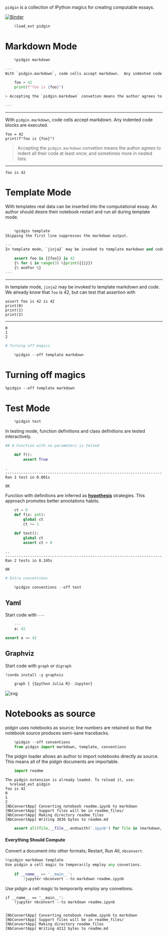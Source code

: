 
`pidgin` is a collection of IPython magics for creating computable essays.

[![Binder](https://mybinder.org/badge.svg)](https://mybinder.org/v2/gh/deathbeds/pidgin/master?filepath=readme.ipynb)


```python
    %load_ext pidgin
```

# Markdown Mode


```python
    %pidgin markdown 
```


```python
---
With `pidgin.markdown`, code cells accept markdown.  Any indented code blocks are executed.

    foo = 42
    print(f"foo is {foo}")

> Accepting the `pidgin.markdown` convetion means the author agrees to indent all their code at least once; and sometimes more in nested lists. 

---
```


---
With `pidgin.markdown`, code cells accept markdown.  Any indented code blocks are executed.

    foo = 42
    print(f"foo is {foo}")

> Accepting the `pidgin.markdown` convetion means the author agrees to indent all their code at least once; and sometimes more in nested lists. 

---


    foo is 42


# Template Mode

With templates real data can be inserted into the computational essay. An author should desire their notebook restart and run all during template mode.


```python
    
    %pidgin template
Skipping the first line suppresses the markdown output.
```


```python
---
In template mode, `jinja2` may be invoked to template markdown and code.  We already know that `foo` is 42, but can test that assertion with

    assert foo is {{foo}} is 42
    {% for i in range(3) %}print({{i}})
    {% endfor %}
---
```


---
In template mode, `jinja2` may be invoked to template markdown and code.  We already know that `foo` is 42, but can test that assertion with

    assert foo is 42 is 42
    print(0)
    print(1)
    print(2)
    
---


    0
    1
    2



```python
# Turning off magics

    %pidgin --off template markdown
```


# Turning off magics

    %pidgin --off template markdown


# Test Mode


```python
    %pidgin test
```

In testing mode, function definitions and class definitions are tested interactively.


```python
## A Function with no parameters is tested
```


```python
    def f(): 
        assert True
```

    .
    ----------------------------------------------------------------------
    Ran 1 test in 0.001s
    
    OK


Function with definitions are inferred as [__hypothesis__]() strategies.  This approach promotes better annotations habits.


```python
    ct = 0
    def f(x: int): 
        global ct
        ct += 1
        
    def test():
        global ct
        assert ct > 0
```

    ..
    ----------------------------------------------------------------------
    Ran 2 tests in 0.245s
    
    OK



```python
# Extra conventions
```


```python
    %pidgin conventions --off test
```

## Yaml

Start code with `---`


```python
    ---
    a: 42
```


```python
assert a == 42
```

## Graphviz

Start code with `graph` or `digraph`

    !conda install -y graphviz


```python
    graph { {Ipython Julia R}--Jupyter}
```


![svg](readme_files/readme_24_0.svg)


# Notebooks as source

pidgin uses notebooks as source; line numbers are retained so that the notebook source produces semi-sane tracebacks.


```python
    %pidgin --off conventions
    from pidgin import markdown, template, conventions
```

The pidgin loader allows an author to import notebooks directly as source.  This means all of the pidgin documents are importable.


```python
    import readme
```

    The pidgin extension is already loaded. To reload it, use:
      %reload_ext pidgin
    foo is 42
    0
    1
    2
    [NbConvertApp] Converting notebook readme.ipynb to markdown
    [NbConvertApp] Support files will be in readme_files/
    [NbConvertApp] Making directory readme_files
    [NbConvertApp] Writing 3836 bytes to readme.md



```python
    assert all(file.__file__.endswith('.ipynb') for file in (markdown, template, conventions))
```

#### Everything Should Compute

Convert a document into other formats; Restart, Run All, `nbconvert`.


```python
%%pidgin markdown template
Use pidgin a cell magic to temporarily employ any convetions.
    
    if __name__ == '__main__':
        !jupyter nbconvert --to markdown readme.ipynb
```


Use pidgin a cell magic to temporarily employ any convetions.
    
    if __name__ == '__main__':
        !jupyter nbconvert --to markdown readme.ipynb


    [NbConvertApp] Converting notebook readme.ipynb to markdown
    [NbConvertApp] Support files will be in readme_files/
    [NbConvertApp] Making directory readme_files
    [NbConvertApp] Writing 4212 bytes to readme.md

